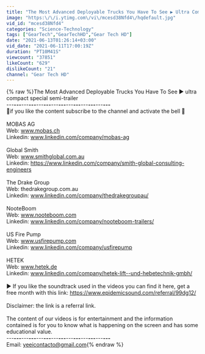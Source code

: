 ```yaml
---
title: "The Most Advanced Deployable Trucks You Have To See ▶ Ultra Compact Special Semi-trailer"
image: "https:\/\/i.ytimg.com\/vi\/mcesd38Nfd4\/hqdefault.jpg"
vid_id: "mcesd38Nfd4"
categories: "Science-Technology"
tags: ["GearTech","GearTechHD","Gear Tech HD"]
date: "2021-06-13T01:26:14+03:00"
vid_date: "2021-06-11T17:00:19Z"
duration: "PT10M41S"
viewcount: "37851"
likeCount: "629"
dislikeCount: "21"
channel: "Gear Tech HD"
---
```

{% raw %}The Most Advanced Deployable Trucks You Have To See ▶  ultra compact special semi-trailer<br />---__---__---__---__---__---__---__---__---__---__---__---__---__---__<br />🔔if you like the content subscribe to the channel and activate the bell 🔔<br /><br />MOBAS AG<br />Web: www.mobas.ch<br />Linkedin: www.linkedin.com/company/mobas-ag<br /><br />Global Smith<br />Web: www.smithglobal.com.au<br />Linkedin: <a rel="nofollow" target="blank" href="https://www.linkedin.com/company/smith-global-consulting-engineers">https://www.linkedin.com/company/smith-global-consulting-engineers</a><br /><br />The Drake Group<br />Web: thedrakegroup.com.au<br />Linkedin: www.linkedin.com/company/thedrakegroupau/<br /><br />NooteBoom <br />Web: www.nooteboom.com<br />Linkedin: www.linkedin.com/company/nooteboom-trailers/<br /><br />US Fire Pump<br />Web: www.usfirepump.com<br />Linkedin: www.linkedin.com/company/usfirepump<br /><br />HETEK<br />Web: www.hetek.de<br />Linkedin: www.linkedin.com/company/hetek-lift--und-hebetechnik-gmbh/<br /><br />▶ If you like the soundtrack used in the videos you can find it here, get a free month with this link: <a rel="nofollow" target="blank" href="https://www.epidemicsound.com/referral/99dg12/">https://www.epidemicsound.com/referral/99dg12/</a><br /><br />Disclaimer: the link is a referral link.<br /><br />The content of our videos is for entertainment and the information contained is for you to know what is happening on the screen and has some educational value.<br />---__---__---__---__---__---__---__---__---__---__---__---__---__---__<br />Email: yeeicontacto@gmail.com{% endraw %}
